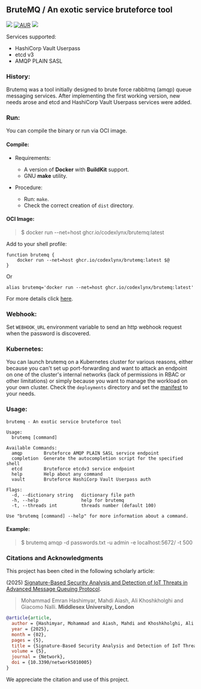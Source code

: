 ## BruteMQ / An exotic service bruteforce tool
[![](https://github.com/codexlynx/brutemq/workflows/CI/badge.svg)](https://github.com/codexlynx/brutemq/actions) [![AUR](https://img.shields.io/github/license/codexlynx/brutemq)](LICENSE) [![](https://goreportcard.com/badge/github.com/codexlynx/brutemq)](https://goreportcard.com/report/github.com/codexlynx/brutemq)

Services supported:

* HashiCorp Vault Userpass
* etcd v3
* AMQP PLAIN SASL

### History:
Brutemq was a tool initially designed to brute force rabbitmq (amqp) queue messaging services. 
After implementing the first working version, new needs arose and etcd and HashiCorp Vault Userpass services were added.

### Run:

You can compile the binary or run via OCI image.

#### Compile:
* Requirements:
    * A version of __Docker__ with __BuildKit__ support.
    * GNU __make__ utility.

* Procedure:
    * Run: `make`.
    * Check the correct creation of `dist` directory.

#### OCI Image:

> $ docker run --net=host ghcr.io/codexlynx/brutemq:latest

Add to your shell profile:
```
function brutemq {
    docker run --net=host ghcr.io/codexlynx/brutemq:latest $@
}
```
Or
```
alias brutemq='docker run --net=host ghcr.io/codexlynx/brutemq:latest'
```

For more details click [here](https://github.com/codexlynx/brutemq/pkgs/container/brutemq).

### Webhook:
Set `WEBHOOK_URL` environment variable to send an http webhook request when the password is discovered.

### Kubernetes:
You can launch brutemq on a Kubernetes cluster for various reasons, either because you can't set up port-forwarding and 
want to attack an endpoint on one of the cluster's internal networks (lack of permissions in RBAC or other limitations) 
or simply because you want to manage the workload on your own cluster. Check the `deployments` directory and set the 
[manifest](deployments/kubernetes_job.yaml) to your needs.

### Usage:

```
brutemq - An exotic service bruteforce tool

Usage:
  brutemq [command]

Available Commands:
  amqp        Bruteforce AMQP PLAIN SASL service endpoint
  completion  Generate the autocompletion script for the specified shell
  etcd        Bruteforce etcdv3 service endpoint
  help        Help about any command
  vault       Bruteforce HashiCorp Vault Userpass auth

Flags:
  -d, --dictionary string   dictionary file path
  -h, --help                help for brutemq
  -t, --threads int         threads number (default 100)

Use "brutemq [command] --help" for more information about a command.
```

#### Example:

> $ brutemq amqp -d passwords.txt -u admin -e localhost:5672/ -t 500

### Citations and Acknowledgments

This project has been cited in the following scholarly article:

(2025) [Signature-Based Security Analysis and Detection of IoT Threats in Advanced Message Queuing Protocol](https://www.researchgate.net/publication/389061257_Signature-Based_Security_Analysis_and_Detection_of_IoT_Threats_in_Advanced_Message_Queuing_Protocol).

> Mohammad Emran Hashimyar, Mahdi Aiash, Ali Khoshkholghi and Giacomo Nalli. __Middlesex University, London__
```bibtex
@article{article,
  author = {Hashimyar, Mohammad and Aiash, Mahdi and Khoshkholghi, Ali and Nalli, Giacomo},
  year = {2025},
  month = {02},
  pages = {5},
  title = {Signature-Based Security Analysis and Detection of IoT Threats in Advanced Message Queuing Protocol},
  volume = {5},
  journal = {Network},
  doi = {10.3390/network5010005}
}
```

We appreciate the citation and use of this project.
